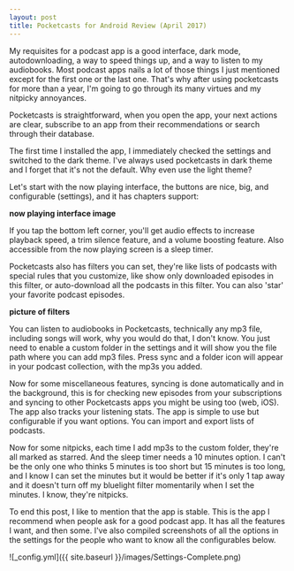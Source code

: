 ```yaml
---
layout: post 
title: Pocketcasts for Android Review (April 2017)
---
```


My requisites for a podcast app is a good interface, dark mode, autodownloading, a way to speed things up, and a way to listen to my audiobooks. Most podcast apps nails a lot of those things I just mentioned except for the first one or the last one. That's why after using pocketcasts for more than a year, I'm going to go through its many virtues and my nitpicky annoyances.

Pocketcasts is straightforward, when you open the app, your next actions are clear, subscribe to an app from their recommendations or search through their database. 

The first time I installed the app, I immediately checked the settings and switched to the dark theme. I've always used pocketcasts in dark theme and I forget that it's not the default. Why even use the light theme?

Let's start with the now playing interface, the buttons are nice, big, and configurable (settings), and it has chapters support:

**now playing interface image**

If you tap the bottom left corner, you'll get audio effects to increase playback speed, a trim silence feature, and a volume boosting feature. Also accessible from the now playing screen is a sleep timer. 

Pocketcasts also has filters you can set, they're like lists of podcasts with special rules that you customize, like show only downloaded episodes in this filter, or auto-download all the podcasts in this filter. You can also 
'star' your favorite podcast episodes. 

**picture of filters**

You can listen to audiobooks in Pocketcasts, technically any mp3 file, including songs will work, why you would do that, I don't know. You just need to enable a custom folder in the settings and it will show you the file path where you can add mp3 files. Press sync and a folder icon will appear in your podcast collection, with the mp3s you added.

Now for some miscellaneous features, syncing is done automatically and in the background, this is for checking new episodes from your subscriptions and syncing to other Pocketcasts apps you might be using too (web, iOS). The app also tracks your listening stats. The app is simple to use but configurable if you want options. You can import and export lists of podcasts.

Now for some nitpicks, each time I add mp3s to the custom folder, they're all marked as starred. And the sleep timer needs a 10 minutes option. I can't be the only one who thinks 5 minutes is too short but 15 minutes is too long, and I know I can set the minutes but it would be better if it's only 1 tap away and it doesn't turn off my bluelight filter momentarily when I set the minutes. I know, they're nitpicks.

To end this post, I like to mention that the app is stable. This is the app I recommend when people ask for a good podcast app. It has all the features I want, and then some. I've also compiled screenshots of all the options in the settings for the people who want to know all the configurables below.

![_config.yml]({{ site.baseurl }}/images/Settings-Complete.png)